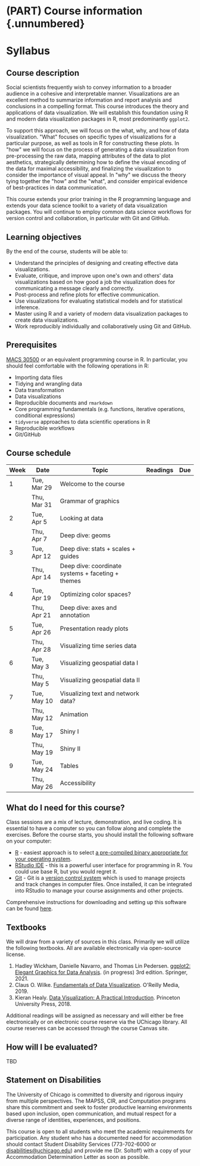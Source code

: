# (PART) Course information {.unnumbered}

# Syllabus

## Course description

Social scientists frequently wish to convey information to a broader audience in a cohesive and interpretable manner. Visualizations are an excellent method to summarize information and report analysis and conclusions in a compelling format. This course introduces the theory and applications of data visualization. We will establish this foundation using R and modern data visualization packages in R, most predominantly `ggplot2`.

To support this approach, we will focus on the what, why, and how of data visualization. "What" focuses on specific types of visualizations for a particular purpose, as well as tools in R for constructing these plots. In "how" we will focus on the process of generating a data visualization from pre-processing the raw data, mapping attributes of the data to plot aesthetics, strategically determining how to define the visual encoding of the data for maximal accessibility, and finalizing the visualization to consider the importance of visual appeal. In "why" we discuss the theory tying together the "how" and the "what", and consider empirical evidence of best-practices in data communication.

This course extends your prior training in the R programming language and extends your data science toolkit to a variety of data visualization packages. You will continue to employ common data science workflows for version control and collaboration, in particular with Git and GitHub.

## Learning objectives

By the end of the course, students will be able to:

- Understand the principles of designing and creating effective data visualizations.
- Evaluate, critique, and improve upon one's own and others' data visualizations based on how good a job the visualization does for communicating a message clearly and correctly.
- Post-process and refine plots for effective communication.
- Use visualizations for evaluating statistical models and for statistical inference.
- Master using R and a variety of modern data visualization packages to create data visualizations.
- Work reproducibly individually and collaboratively using Git and GitHub.

## Prerequisites

[MACS 30500](https://cfss.uchicago.edu) or an equivalent programming course in R. In particular, you should feel comfortable with the following operations in R:

- Importing data files
- Tidying and wrangling data
- Data transformation
- Data visualizations
- Reproducible documents and `rmarkdown`
- Core programming fundamentals (e.g. functions, iterative operations, conditional expressions)
- `tidyverse` approaches to data scientific operations in R
- Reproducible workflows
- Git/GitHub

## Course schedule

| **Week** | **Date** | **Topic** | **Readings** | **Due** |
|---|---|---|---|---|
| 1 | Tue, Mar 29 | Welcome to the course |  |  |
|  | Thu, Mar 31 | Grammar of graphics |  |  |
| 2 | Tue, Apr 5 | Looking at data |  |  |
|  | Thu, Apr 7 | Deep dive: geoms |  |  |
| 3 | Tue, Apr 12 | Deep dive: stats + scales + guides |  |  |
|  | Thu, Apr 14 | Deep dive: coordinate systems +   faceting + themes |  |  |
| 4 | Tue, Apr 19 | Optimizing color spaces? |  |  |
|  | Thu, Apr 21 | Deep dive: axes and annotation |  |  |
| 5 | Tue, Apr 26 | Presentation ready plots |  |  |
|  | Thu, Apr 28 | Visualizing time series data |  |  |
| 6 | Tue, May 3 | Visualizing geospatial data I |  |  |
|  | Thu, May 5 | Visualizing geospatial data II |  |  |
| 7 | Tue, May 10 | Visualizing text and network data? |  |  |
|  | Thu, May 12 | Animation |  |  |
| 8 | Tue, May 17 | Shiny I |  |  |
|  | Thu, May 19 | Shiny II |  |  |
| 9 | Tue, May 24 | Tables |  |  |
|  | Thu, May 26 | Accessibility |  |  |

## What do I need for this course?

Class sessions are a mix of lecture, demonstration, and live coding. It is essential to have a computer so you can follow along and complete the exercises. Before the course starts, you should install the following software on your computer:

* [R](https://www.r-project.org/) - easiest approach is to select [a pre-compiled binary appropriate for your operating system](https://cran.rstudio.com/).
* [RStudio IDE](https://www.rstudio.com/products/RStudio/) - this is a powerful user interface for programming in R. You could use base R, but you would regret it.
* [Git](https://git-scm.com/) - Git is a [version control system](https://en.wikipedia.org/wiki/Version_control) which is used to manage projects and track changes in computer files. Once installed, it can be integrated into RStudio to manage your course assignments and other projects.

Comprehensive instructions for downloading and setting up this software can be found [here](https://cfss.uchicago.edu/setup/#option-2-install-the-software-locally).

## Textbooks

We will draw from a variety of sources in this class. Primarily we will utilize the following textbooks. All are available electronically via open-source license.

1. Hadley Wickham, Danielle Navarro, and Thomas Lin Pedersen. [ggplot2: Elegant Graphics for Data Analysis](https://ggplot2-book.org/). (in progress) 3rd edition. Springer, 2021.
1. Claus O. Wilke. [Fundamentals of Data Visualization](https://clauswilke.com/dataviz/). O'Reilly Media, 2019.
1. Kieran Healy. [Data Visualization: A Practical Introduction](https://socviz.co/). Princeton University Press, 2018.

Additional readings will be assigned as necessary and will either be free electronically or on electronic course reserve via the UChicago library. All course reserves can be accessed through the course Canvas site.

## How will I be evaluated?

TBD

## Statement on Disabilities

The University of Chicago is committed to diversity and rigorous inquiry from multiple perspectives. The MAPSS, CIR, and Computation programs share this commitment and seek to foster productive learning environments based upon inclusion, open communication, and mutual respect for a diverse range of identities, experiences, and positions.

This course is open to all students who meet the academic requirements for participation. Any student who has a documented need for accommodation should contact Student Disability Services (773-702-6000 or [disabilities@uchicago.edu](mailto:disabilities@uchicago.edu)) and provide me (Dr. Soltoff) with a copy of your Accommodation Determination Letter as soon as possible.
